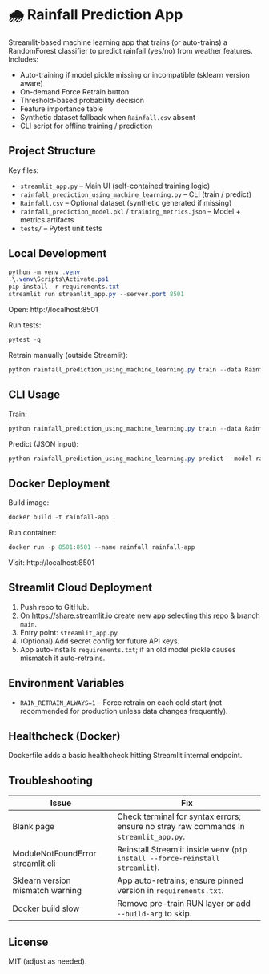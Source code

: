 # 🌧 Rainfall Prediction App

Streamlit-based machine learning app that trains (or auto-trains) a RandomForest classifier to predict rainfall (yes/no) from weather features. Includes:

- Auto-training if model pickle missing or incompatible (sklearn version aware)
- On-demand Force Retrain button
- Threshold-based probability decision
- Feature importance table
- Synthetic dataset fallback when `Rainfall.csv` absent
- CLI script for offline training / prediction

## Project Structure

Key files:

- `streamlit_app.py` – Main UI (self-contained training logic)
- `rainfall_prediction_using_machine_learning.py` – CLI (train / predict)
- `Rainfall.csv` – Optional dataset (synthetic generated if missing)
- `rainfall_prediction_model.pkl` / `training_metrics.json` – Model + metrics artifacts
- `tests/` – Pytest unit tests

## Local Development

```powershell
python -m venv .venv
.\.venv\Scripts\Activate.ps1
pip install -r requirements.txt
streamlit run streamlit_app.py --server.port 8501
```

Open: http://localhost:8501

Run tests:
```powershell
pytest -q
```

Retrain manually (outside Streamlit):
```powershell
python rainfall_prediction_using_machine_learning.py train --data Rainfall.csv --no-gridsearch --no-plots
```

## CLI Usage

Train:
```powershell
python rainfall_prediction_using_machine_learning.py train --data Rainfall.csv --model-out rainfall_prediction_model.pkl --metrics-out training_metrics.json --no-gridsearch --no-plots
```

Predict (JSON input):
```powershell
python rainfall_prediction_using_machine_learning.py predict --model rainfall_prediction_model.pkl --input sample_input.json
```

## Docker Deployment

Build image:
```powershell
docker build -t rainfall-app .
```

Run container:
```powershell
docker run -p 8501:8501 --name rainfall rainfall-app
```

Visit: http://localhost:8501

## Streamlit Cloud Deployment

1. Push repo to GitHub.
2. On https://share.streamlit.io create new app selecting this repo & branch `main`.
3. Entry point: `streamlit_app.py`
4. (Optional) Add secret config for future API keys.
5. App auto-installs `requirements.txt`; if an old model pickle causes mismatch it auto-retrains.

## Environment Variables

- `RAIN_RETRAIN_ALWAYS=1` – Force retrain on each cold start (not recommended for production unless data changes frequently).

## Healthcheck (Docker)

Dockerfile adds a basic healthcheck hitting Streamlit internal endpoint.

## Troubleshooting

| Issue | Fix |
|-------|-----|
| Blank page | Check terminal for syntax errors; ensure no stray raw commands in `streamlit_app.py`. |
| ModuleNotFoundError streamlit.cli | Reinstall Streamlit inside venv (`pip install --force-reinstall streamlit`). |
| Sklearn version mismatch warning | App auto-retrains; ensure pinned version in `requirements.txt`. |
| Docker build slow | Remove pre-train RUN layer or add `--build-arg` to skip. |

## License

MIT (adjust as needed).

